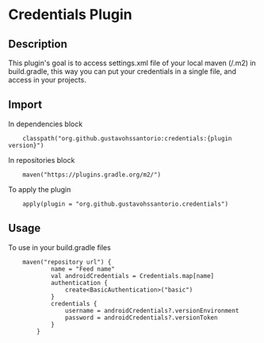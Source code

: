 # Credentials Plugin
  
## Description

This plugin's goal is to access settings.xml file of your local maven (/.m2) in build.gradle, this way you can put your credentials in a single file, and access in your projects.

## Import

In dependencies block
```
    classpath("org.github.gustavohssantorio:credentials:{plugin version}")
```

In repositories block
```
    maven("https://plugins.gradle.org/m2/")
```

To apply the plugin
```
    apply(plugin = "org.github.gustavohssantorio.credentials")
```

## Usage

To use in your build.gradle files
```
    maven("repository url") {
            name = "Feed name"
            val androidCredentials = Credentials.map[name]           
            authentication {
                create<BasicAuthentication>("basic")
            }
            credentials {
                username = androidCredentials?.versionEnvironment 
                password = androidCredentials?.versionToken
            }
        }
```